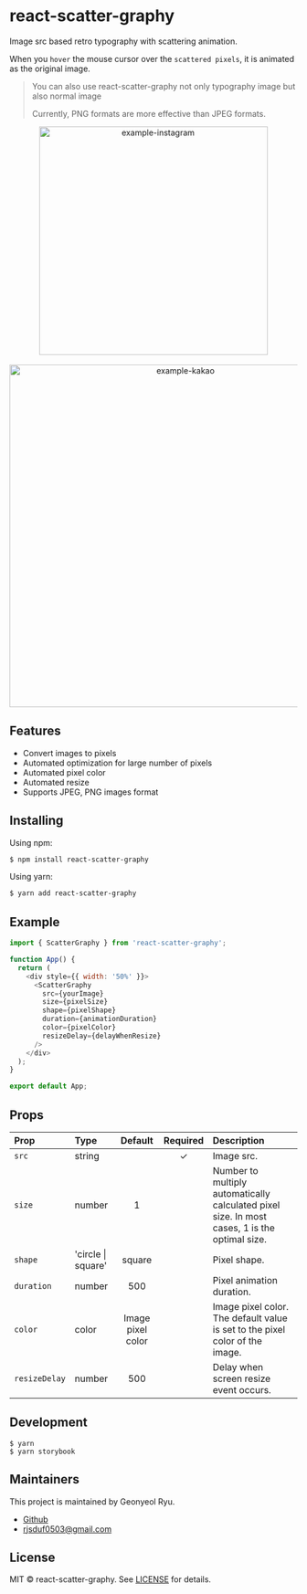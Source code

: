 # react-scatter-graphy

Image src based retro typography with scattering animation.

When you `hover` the mouse cursor over the `scattered pixels`, it is animated as the original image.

> You can also use react-scatter-graphy not only typography image but also normal image
>
> Currently, PNG formats are more effective than JPEG formats.

<p align="center">
  <img width='400' src="https://user-images.githubusercontent.com/34560965/234566023-9e365576-1c97-4513-9115-8f4d96134873.gif" alt="example-instagram" />
  <br />
  <br />
  <img width='600' src="https://user-images.githubusercontent.com/34560965/234566012-8ebca599-80ea-42a5-9e13-53ea92d25fe1.gif" alt="example-kakao" />
</p>

## Features

- Convert images to pixels
- Automated optimization for large number of pixels
- Automated pixel color
- Automated resize
- Supports JPEG, PNG images format

## Installing

Using npm:

```bash
$ npm install react-scatter-graphy
```

Using yarn:

```bash
$ yarn add react-scatter-graphy
```

## Example

```javascript
import { ScatterGraphy } from 'react-scatter-graphy';

function App() {
  return (
    <div style={{ width: '50%' }}>
      <ScatterGraphy
        src={yourImage}
        size={pixelSize}
        shape={pixelShape}
        duration={animationDuration}
        color={pixelColor}
        resizeDelay={delayWhenResize}
      />
    </div>
  );
}

export default App;
```

## Props

| Prop          | Type               |      Default      | Required | Description                                                                                   |
| :------------ | :----------------- | :---------------: | :------: | :-------------------------------------------------------------------------------------------- |
| `src`         | string             |                   |    ✓     | Image src.                                                                                    |
| `size`        | number             |         1         |          | Number to multiply automatically calculated pixel size. In most cases, 1 is the optimal size. |
| `shape`       | 'circle \| square' |      square       |          | Pixel shape.                                                                                  |
| `duration`    | number             |        500        |          | Pixel animation duration.                                                                     |
| `color`       | color              | Image pixel color |          | Image pixel color. The default value is set to the pixel color of the image.                  |
| `resizeDelay` | number             |        500        |          | Delay when screen resize event occurs.                                                        |

## Development

```shell
$ yarn
$ yarn storybook
```

## Maintainers

This project is maintained by Geonyeol Ryu.

- [Github](https://github.com/rjsduf0503)
- rjsduf0503@gmail.com

## License

MIT © react-scatter-graphy. See [LICENSE](./LICENSE) for details.
